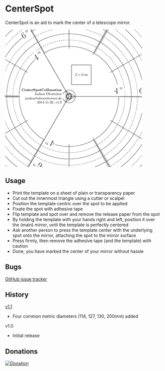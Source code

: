 CenterSpot
==========

CenterSpot is an aid to mark the center of a telescope mirror.

![Detail](/doc/CenterSpotTemplate_detail.gif)

Usage
-----
- Print the template on a sheet of plain or transparency paper
- Cut out the innermost triangle using a cutter or scalpel
- Position the template centric over the spot to be applied
- Fixate the spot with adhesive tape
- Flip template and spot over and remove the release paper from the spot
- By holding the template with your hands right and left, position it over the
  (main) mirror, until the template is perfectly centered
- Ask another person to press the template center with the underlying spot onto the mirror,
  attaching the spot to the mirror surface
- Press firmly, then remove the adhesive tape (and the template) with caution
- Done, you have marked the center of your mirror without hassle

Bugs
----

[GitHub issue tracker](https://github.com/joberreiter/centerspot/issues)


History
-------
[v1.1](https://github.com/joberreiter/CenterSpot/releases/tag/v1.1)
- Four common metric diameters (114, 127, 130, 200mm) added

v1.0
- Initial release


Donations
---------

[![Donation](https://img.shields.io/badge/donate-paypal-orange.svg)](https://www.paypal.com/cgi-bin/webscr?item_name=CenterSpot&cmd=_donations&lc=US&currency_code=EUR&business=ute.oberreiter%40gmx.net)
